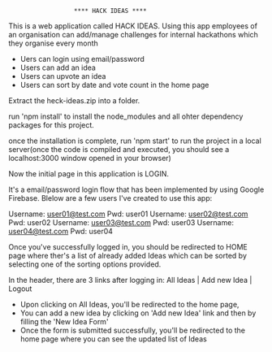                       **** HACK IDEAS ****
This is a web application called HACK IDEAS. Using this app employees of an organisation can add/manage challenges for internal hackathons which they organise every month
* Uers can login using email/password
* Users can add an idea
* Users can upvote an idea
* Users can sort by date and vote count in the home page

Extract the heck-ideas.zip into a folder.

run 'npm install' to install the node_modules and all ohter dependency packages for this project.


once the installation is complete, run 'npm start' to run the project in a local server(once the code is compiled and executed, you should see a localhost:3000 window opened in your browser)

Now the initial page in this application is LOGIN. 

It's a email/password login flow that has been implemented by using Google Firebase.
Blelow are a few users I've created to use this app:

Username: user01@test.com
Pwd: user01
Username: user02@test.com
Pwd: user02
Username: user03@test.com
Pwd: user03
Username: user04@test.com
Pwd: user04

Once you've successfully logged in, you should be redirected to HOME page where ther's a list of already added Ideas which can be sorted by selecting one of the sorting options provided.

In the header, there are 3 links after logging in: All Ideas | Add new Idea | Logout

* Upon clicking on All Ideas, you'll be redirected to the home page,
* You can add a new idea by clicking on 'Add new Idea' link and then by filling the 'New Idea Form'
* Once the form is submitted successfully, you'll be redirected to the home page where you can see the updated list of Ideas

